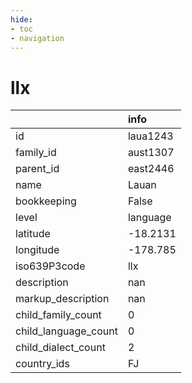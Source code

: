 ```yaml
---
hide:
- toc
- navigation
---
```

# llx
|                      | info     |
|:---------------------|:---------|
| id                   | laua1243 |
| family_id            | aust1307 |
| parent_id            | east2446 |
| name                 | Lauan    |
| bookkeeping          | False    |
| level                | language |
| latitude             | -18.2131 |
| longitude            | -178.785 |
| iso639P3code         | llx      |
| description          | nan      |
| markup_description   | nan      |
| child_family_count   | 0        |
| child_language_count | 0        |
| child_dialect_count  | 2        |
| country_ids          | FJ       |